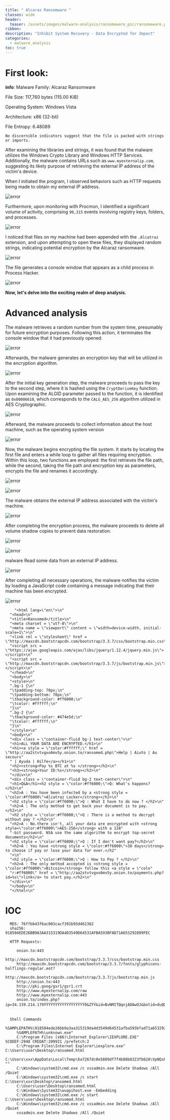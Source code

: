 ```yaml
---
title: " Alcaraz Ransomware "
classes: wide
header:
  teaser: /assets/images/malware-analysis/ransomeware_pic/ransomeware.png
ribbon:
description: "Inhibit System Recovery - Data Encrypted for Impact"
categories:
  - malware_analysis
toc: true
---
```





# First look: 
 **info**:
   Malware Family: Alcaraz Ransomware
       
   File Size: 117,760 bytes (115.00 KiB)
       
   Operating System: Windows Vista
       
   Architecture: x86 (32-bit)
       
   File Entropy: 6.48089
       
    No discernible indicators suggest that the file is packed with strings or imports.



  After examining the libraries and strings, it was found that the malware utilizes the Windows Crypto Library and Windows HTTP Services. Additionally, the malware contains URLs such as `www.myexternalip.com`, suggesting its likely purpose of retrieving the external IP address of the victim's device.


  When I initiated the program, I observed behaviors such as HTTP requests being made to obtain my external IP address. 

  ![error](/assets/images/malware-analysis/ransomeware_pic/extrnal_ip.png)


  Furthermore, upon monitoring with Procmon, I identified a significant volume of activity, comprising `90,315` events involving registry keys, folders, and processes.

  ![error](/assets/images/malware-analysis/ransomeware_pic/events.png.png)


  I noticed that files on my machine had been appended with the `.Alcatraz` extension, and upon attempting to open these files, they displayed random strings, indicating potential encryption by the Alcaraz ransomware.

  ![error](/assets/images/malware-analysis/ransomeware_pic/name.png.png)


  The file generates a console window that appears as a child process in Process Hacker.

  ![error](/assets/images/malware-analysis/ransomeware_pic/console_window.png)


  **Now, let's delve into the exciting realm of deep analysis.**


# Advanced analysis 

  
  The malware retrieves a random number from the system time, presumably for future encryption purposes. Following this action, it terminates the console window that it had previously opened.


  ![error](/assets/images/malware-analysis/ransomeware_pic/kill_console.png.png)

  Afterwards, the malware generates an encryption key that will be utilized in the encryption algorithm.

  ![error](/assets/images/malware-analysis/ransomeware_pic/key_gen.png.png)


  After the initial key generation step, the malware proceeds to pass the key to the second step, where it is hashed using the `CryptDeriveKey` function. Upon examining the ALGID parameter passed to the function, it is identified as `0x00006610`, which corresponds to the `CALG_AES_256` algorithm utilized in AES Cryptographic.


  ![error](/assets/images/malware-analysis/ransomeware_pic/enc_algo.png)


  Afterward, the malware proceeds to collect information about the host machine, such as the operating system version


  ![error](/assets/images/malware-analysis/ransomeware_pic/os_check.png)


  Now, the malware begins encrypting the file system. It starts by locating the first file and enters a while loop to gather all files requiring encryption. Within this loop, two functions are employed: the first retrieves the file path, while the second, taking the file path and encryption key as parameters, encrypts the file and renames it accordingly.

  ![error](/assets/images/malware-analysis/ransomeware_pic/file_enc.png.png)

  ![error](/assets/images/malware-analysis/ransomeware_pic/rename.png.png)

  
  The malware obtains the external IP address associated with the victim's machine.

  ![error](/assets/images/malware-analysis/ransomeware_pic/http_request.png)  

  After completing the encryption process, the malware proceeds to delete all volume shadow copies to prevent data restoration.

  ![error](/assets/images/malware-analysis/ransomeware_pic/cmd.png.png)

  ![error](/assets/images/malware-analysis/ransomeware_pic/vss.png.png)  

  
  malware Read some data from an external IP address.

  ![error](/assets/images/malware-analysis/ransomeware_pic/ip_address.png.png)    

  After completing all necessary operations, the malware notifies the victim by loading a JavaScript code containing a message indicating that their machine has been encrypted.  

  ![error](/assets/images/malware-analysis/ransomeware_pic/html.png.png)

  ```
      "<html lang=\"en\">\n"
    "<head>\n"
    "<title>Ransomed</title>\n"
    "<meta charset = \"utf-8\">\n"
    "<meta name = \"viewport\" content = \"width=device-width, initial-scale=1\">\n"
    "<link rel = \"stylesheet\" href = \"http://maxcdn.bootstrapcdn.com/bootstrap/3.3.7/css/bootstrap.min.css\">\n"
    "<script src = \"https://ajax.googleapis.com/ajax/libs/jquery/1.12.4/jquery.min.js\"></script>\n"
    "<script src = \"http://maxcdn.bootstrapcdn.com/bootstrap/3.3.7/js/bootstrap.min.js\"></script>\n"
    "</head>\n"
    "<body>\n"
    "<style>\n"
    ".bg-1 {\n"
    "\tpadding-top: 70px;\n"
    "\tpadding-bottom: 70px;\n"
    "\tbackground-color: #ff6000;\n"
    "\tcolor: #ffffff;\n"
    "}\n"
    ".bg-2 {\n"
    "\tbackground-color: #474e5d;\n"
    "\tcolor: #ffffff;\n"
    "}\n"
    "</style>\n"
    "<body>\n"
    "<div class = \"container-fluid bg-1 text-center\">\n"
    "<h1>ALL YOUR DATA ARE ENCRYPTED.</h1>\n"
    "<h1><a style = \"color:#ffffff;\" href = \"http://aa2stvtvgxo6mv5y.onion.to/ransomed.php\">Help | Aiuto | Au secours"
    " | Ayuda | Hilfe</a></h1>\n"
    "<h2><strong>Pay %s BTC at %s </strong></h2>\n"
    "<h3><strong>Your ID:%s</strong></h2>\n"
    "</div>\n"
    "<div class = \"container-fluid bg-2 text-center\">\n"
    "<h1>Q&A</h1><h2 style = \"color:#ff6000;\">Q: What's happens?</h2>\n"
    "<h2>A : You have been infected by a <strong style = \"color:#ff6000\">Alcatraz Locker</strong></h2>\n"
    "<h2 style = \"color:#ff6000;\">Q : What I have to do now ? </h2>\n"
    "<h2>A : The only method to get back your document is to pay.</h2>\n"
    "<h2 style = \"color:#ff6000;\">Q : There is a method to decrypt without pay ? </h2>\n"
    "<h2>A : No.there isn't, all your data are encrypted with <strong style=\"color:#ff6000\">AES-256</strong> with a 128"
    "-bit password. NSA use the same algorithm to encrypt top-secret documents</h2>\n"
    "<h2 style = \"color:#ff6000;\">Q : If I don't want pay?</h2>\n"
    "<h2>A : You have <strong style = \"color:#ff6000\">30 days</strong> to choose if pay or lose your data for ever.</h2"
    ">\n"
    "<h2 style = \"color:#ff6000;\">Q : How to Pay ? </h2>\n"
    "<h2>A : The only method accepted is <strong style = \"color:#ff6000\">Bitcoin</strong> follow this <a style = \"colo"
    "r:#ff6000\" href = \"http://aa2stvtvgxo6mv5y.onion.to/payments.php?id=%s\">link</a> to start pay.</h2>\n"
    "</div>\n"
    "</body>\n"
    "</html>\n"

  ```



# IOC  

```
  MD5: 76ffbb43f6ac003cacf391b95d462362
  sha256: 918504EDE26BB9A3AA315319DA4D3549D64531AFBA593BFAD71A653292899FEC
  
  HTTP Requests:

     onion.to:443
     http://maxcdn.bootstrapcdn.com/bootstrap/3.3.7/css/bootstrap.min.css
     http://maxcdn.bootstrapcdn.com/bootstrap/3.3.7/fonts/glyphicons-halflings-regular.eot?
     http://maxcdn.bootstrapcdn.com/bootstrap/3.3.7/js/bootstrap.min.js
     http://onion.to:443
     http://pki.goog/gsr1/gsr1.crt
     http://www.myexternalip.com/raw
     http://www.myexternalip.com:443
     onion.to/index.php?ip=34.139.214.179ÝÝÝÝÝÝÝÝÝÝÝÝÝÝÝÝÝÝð&ZÝÝ&id=BvNMITQqnjADAwOJ&botid=duQDfUTMljVWcBAFsOwvNenXoxZPYKthrS&username=admin&key=BvNMITQqnjADAwOJmjKcSJHOtOyXdLPiKvtxAJzfXXtXkRkLn


  Shell Commands
     %SAMPLEPATH%\918504ede26bb9a3aa315319da4d3549d64531afba593bfad71a653292899fec.exe"
     %SAMPLEPATH%\unknown.exe"
     C:\Program Files (x86)\Internet Explorer\IEXPLORE.EXE" SCODEF:2948 CREDAT:209921 /prefetch:2
     C:\Program Files\Internet Explorer\iexplore.exe" C:\Users\user\Desktop\ransomed.html
     C:\Users\xxx\AppData\Local\Temp\6a7267dc0e5889df7f4b88b8323fb628\VpNQsR6lgb.exe ""
     C:\Windows\system32\cmd.exe /c vssadmin.exe Delete Shadows /All /Quiet
     C:\Windows\system32\cmd.exe /c start C:\Users\xxx\Desktop\ransomed.html
     C:\Users\user\Desktop\ransomed.html
     C:\Windows\System32\wuapihost.exe -Embedding
     C:\Windows\system32\cmd.exe /c start C:\Users\user\Desktop\ransomed.html
     C:\Windows\system32\cmd.exe /c vssadmin.exe Delete Shadows /All /Quiet
     vssadmin.exe Delete Shadows /All /Quiet



```
